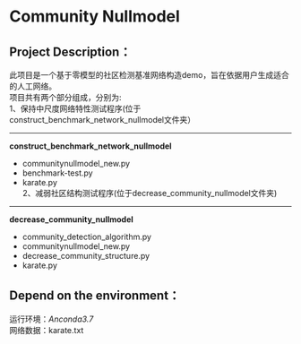 # **Community Nullmodel**  
## Project Description：
此项目是一个基于零模型的社区检测基准网络构造demo，旨在依据用户生成适合的人工网络。  
项目共有两个部分组成，分别为:  
1、保持中尺度网络特性测试程序(位于construct_benchmark_network_nullmodel文件夹）
***   
**construct_benchmark_network_nullmodel**  
* communitynullmodel_new.py     
* benchmark-test.py    
* karate.py    
2、减弱社区结构测试程序(位于decrease_community_nullmodel文件夹)
***  
**decrease_community_nullmodel**  
* community_detection_algorithm.py  
* communitynullmodel_new.py  
* decrease_community_structure.py  
* karate.py  
## Depend on the environment：
运行环境：*Anconda3.7*  
网络数据：karate.txt  






